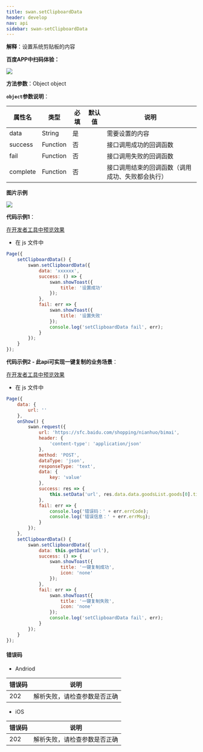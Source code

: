 ```yaml
---
title: swan.setClipboardData
header: develop
nav: api
sidebar: swan-setClipboardData
---
```


 

**解释**：设置系统剪贴板的内容

**百度APP中扫码体验：**

<img src="https://b.bdstatic.com/miniapp/assets/images/doc_demo/clipboardData.png"  class="demo-qrcode-image" />


**方法参数**：Object object

**`object`参数说明**：

|属性名 |类型  |必填 | 默认值 |说明|
|---- | ---- | ---- | ----|----|
|data  |  String  |是  | | 需要设置的内容|
|success |Function  |  否  | | 接口调用成功的回调函数|
|fail  | Function  |  否  | | 接口调用失败的回调函数|
|complete   | Function   | 否  | | 接口调用结束的回调函数（调用成功、失败都会执行）|

**图片示例**

<div class="m-doc-custom-examples">
    <div class="m-doc-custom-examples-correct">
        <img src="https://b.bdstatic.com/miniapp/images/setClipboardData.gif">
    </div>
    <div class="m-doc-custom-examples-correct">
        <img src=" ">
    </div>
    <div class="m-doc-custom-examples-correct">
        <img src=" ">
    </div>     
</div>

**代码示例1**：

<a href="swanide://fragment/ea39eea822a594a02b300d528c37da981574214762675" title="在开发者工具中预览效果" target="_self">在开发者工具中预览效果</a>

* 在 js 文件中

```js
Page({
    setClipboardData() {
        swan.setClipboardData({
            data: 'xxxxxx',
            success: () => {
                swan.showToast({
                    title: '设置成功'
                });
            },
            fail: err => {
                swan.showToast({
                    title: '设置失败'
                });
                console.log('setClipboardData fail', err);
            }
        });
    }
});
```
**代码示例2 - 此api可实现一键复制的业务场景**：

<a href="swanide://fragment/af0a3af2c7b2fcb5b4483791b64bb08d1575142881928" title="在开发者工具中预览效果" target="_self">在开发者工具中预览效果</a>

* 在 js 文件中

```js
Page({
    data: {
        url: ''
    },
    onShow() {
        swan.request({
            url: 'https://sfc.baidu.com/shopping/nianhuo/bimai',
            header: {
                'content-type': 'application/json'
            },
            method: 'POST',
            dataType: 'json',
            responseType: 'text',
            data: {
                key: 'value'
            },
            success: res => {
                this.setData('url', res.data.data.goodsList.goods[0].title)
            },
            fail: err => {
                console.log('错误码：' + err.errCode);
                console.log('错误信息：' + err.errMsg);
            }
        });
    },
    setClipboardData() {  
        swan.setClipboardData({
            data: this.getData('url'),
            success: () => {
                swan.showToast({
                    title: '一键复制成功',
                    icon: 'none'
                });
            },
            fail: err => {
                swan.showToast({
                    title: '一键复制失败',
                    icon: 'none'
                });
                console.log('setClipboardData fail', err);
            }
        });
    }
});
``` 
#### 错误码
* Andriod

|错误码|说明|
|--|--|
|202|解析失败，请检查参数是否正确      |

* iOS

|错误码|说明|
|--|--|
|202|解析失败，请检查参数是否正确      |

